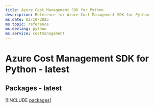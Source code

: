 ```yaml
---
title: Azure Cost Management SDK for Python
description: Reference for Azure Cost Management SDK for Python
ms.date: 02/10/2025
ms.topic: reference
ms.devlang: python
ms.service: costmanagement
---
```

# Azure Cost Management SDK for Python - latest
## Packages - latest
[!INCLUDE [packages](cost-management-index.md)]
